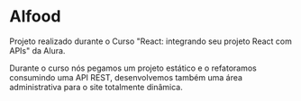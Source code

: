 # Alfood

Projeto realizado durante o Curso "React: integrando seu projeto React com APIs" da Alura.

Durante o curso nós pegamos um projeto estático e o refatoramos consumindo uma API REST, desenvolvemos também uma área administrativa para o site totalmente dinâmica.
